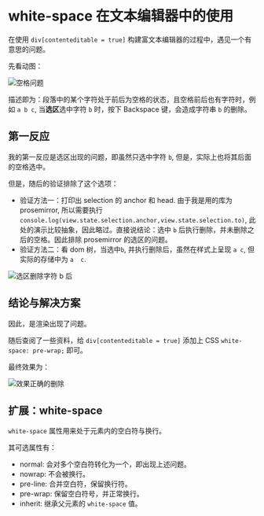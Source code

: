 # white-space 在文本编辑器中的使用

在使用 `div[contenteditable = true]` 构建富文本编辑器的过程中，遇见一个有意思的问题。

先看动图：

![空格问题](https://img-blog.csdnimg.cn/20210306125334249.gif)

描述即为：段落中的某个字符处于前后为空格的状态，且空格前后也有字符时，例如 `a b c`, 当**选区**选中字符 `b` 时，按下 Backspace 键，会造成字符串 `b` 的删除。

## 第一反应

我的第一反应是选区出现的问题，即虽然只选中字符 `b`, 但是，实际上也将其后面的空格选中。

但是，随后的验证排除了这个选项：

- 验证方法一：打印出 selection 的 anchor 和 head. 由于我是用的库为 prosemirror, 所以需要执行 `console.log(view.state.selection.anchor,view.state.selection.to)`, 此处的演示比较抽象，因此略过。直接说结论：选中 `b` 后执行删除，并未删除之后的空格。因此排除 prosemirror 的选区的问题。
- 验证方法二：看 dom 树，当选中`b`, 并执行删除后，虽然在样式上呈现 `a c`, 但实际的存储中为 `a  c`.

![选区删除字符 b 后](https://img-blog.csdnimg.cn/20210306130159687.png)

## 结论与解决方案

因此，是渲染出现了问题。

随后查阅了一些资料，给 `div[contenteditable = true]` 添加上 CSS `white-space: pre-wrap;` 即可。

最终效果为：

![效果正确的删除](https://img-blog.csdnimg.cn/20210306130733104.gif)

## 扩展：white-space

`white-space` 属性用来处于元素内的空白符与换行。

其可选属性有：

- normal: 会对多个空白符转化为一个，即出现上述问题。
- nowrap: 不会被换行。
- pre-line: 合并空白符，保留换行符。
- pre-wrap: 保留空白符号，并正常换行。
- inherit: 继承父元素的 `white-space` 值。
